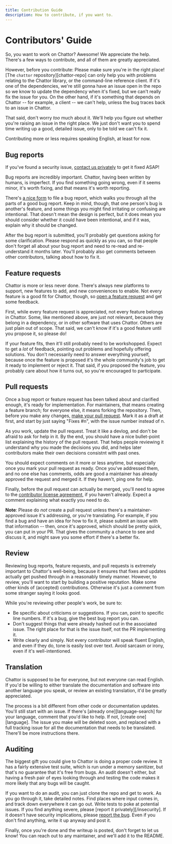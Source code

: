 ```yaml
---
title: Contribution Guide
description: How to contribute, if you want to.
---
```


# Contributors' Guide

So, you want to work on Chattor?
Awesome!
We appreciate the help.
There's a few ways to contribute, and all of them are greatly appreciated.

However, before you contribute:
Please make sure you're in the right place!
[The `chattor` repository][chattor-repo] can only help you with problems relating to the Chattor library, or the command-line reference client.
If it's one of the dependencies, we're still gonna have an issue open in the repo so we know to update the dependency when it's fixed, but we can't really fix the issue for you.
On the other hand, if it's something that depends on Chattor -- for example, a client -- we can't help, unless the bug traces back to an issue in Chattor.

That said, don't worry *too* much about it.
We'll help you figure out whether you're raising an issue in the right place.
We just don't want you to spend time writing up a good, detailed issue, only to be told we can't fix it.

Contributing more or less requires speaking English, at least for now.

## Bug reports

If you've found a security issue, [contact us privately][/contact] to get it fixed ASAP!

Bug reports are incredibly important.
Chattor, having been written by humans, is imperfect.
If you find something going wrong, even if it seems minor, it's worth fixing, and that means it's worth reporting.

There's [a nice form][bug-report] to file a bug report, which walks you through all the parts of a good bug report.
Keep in mind, though, that one person's bug is another's feature, and some things you might find irritating or confusing are intentional.
That doesn't mean the design is perfect, but it does mean you should consider whether it could have been intentional, and if it was, explain why it should be changed.

After the bug report is submitted, you'll probably get questions asking for some clarification.
Please respond as quickly as you can, so that people don't forget all about your bug report and need to re-read and re-understand it months later.
You'll probably also get comments between other contributors, talking about how to fix it.

## Feature requests

Chattor is more or less never done.
There's always new platforms to support, new features to add, and new conveniences to enable.
Not every feature is a good fit for Chattor, though, so [open a feature request][feature-request] and get some feedback.

First, while every feature request is appreciated, not every feature belongs in Chattor.
Some, like mentioned above, are just not relevant, because they belong in a dependency, or in other software that uses Chattor.
Others are just plain out of scope.
That said, we can't know if it's a good feature until you propose it, so please do!

If your feature fits, then it'll still probably need to be workshopped.
Expect to get a *lot* of feedback, pointing out problems and hopefully offering solutions.
You don't necessarily need to answer everything yourself, because once the feature is proposed it's the whole community's job to get it ready to implement or reject it.
That said, if you proposed the feature, you probably care about how it turns out, so you're encouraged to participate.

## Pull requests

Once a bug report or feature request has been talked about and clarified enough, it's ready for implementation.
For maintainers, that means creating a feature branch; for everyone else, it means forking the repository.
Then, before you make any changes, [make your pull request][pull-request].
Mark it as a draft at first, and start by just saying "Fixes #n", with the issue number instead of n.

As you work, update the pull request.
Treat it like a devlog, and don't be afraid to ask for help in it.
By the end, you should have a nice bullet-point list explaining the history of the pull request.
That helps people reviewing it understand why you made the decisions you did, and helps later contributors make their own decisions consistnt with past ones.

You should expect comments on it more or less anytime, but especially once you mark your pull request as ready.
Once you've addressed them, and no one else has comments, odds are good a maintainer has already approved the request and merged it.
If they haven't, ping one for help.

Finally, before the pull request can actually be merged, you'll need to agree to the [contributor license agreement][/cla], if you haven't already.
Expect a comment explaining what exactly you need to do.

**Note**:
Please do *not* create a pull request unless there's a maintainer-approved issue it's addressing, or you're translating.
For example, if you find a bug and have an idea for how to fix it, please submit an issue with that information -- then, once it's approved, which should be pretty quick, you can put in your PR.
That gives the community a chance to see and discuss it, and might save you some effort if there's a better fix.

## Review

Reviewing bug reports, feature requests, and pull requests is extremely important to Chattor's well-being, because it ensures that fixes and updates actually get pushed through in a reasonably timely manner.
However, to review, you'll want to start by building a positive reputation.
Make some other kinds of (accepted) contributions.
Otherwise it's just a comment from some stranger saying it looks good.

While you're reviewing other people's work, be sure to:

- Be specific about criticisms or suggestions.
  If you can, point to specific line numbers.
  If it's a bug, give the best bug report you can.
- Don't suggest things that were already hashed out in the associated issue.
  The right place for that is the issue itself, not the PR implementing it.
- Write clearly and simply.
  Not every contributor will speak fluent English, and even if they do, tone is easily lost over text.
  Avoid sarcasm or irony, even if it's well-intentioned.

## Translation

Chattor is supposed to be for everyone, but not everyone can read English.
If you'd be willing to either translate the documentation and software into another language you speak, or review an existing translation, it'd be greatly appreciated.

The process is a bit different from other code or documentation updates.
You'll still start with an issue.
If there's [already one][language-search] for your language, comment that you'd like to help.
If not, [create one][language].
The issue you make will be deleted soon, and replaced with a full tracking issue for all the documentation that needs to be translated.
There'll be more instructions there.

## Auditing

The biggest gift you could give to Chattor is doing a proper code review.
It has a fairly extensive test suite, which is run under a memory sanitizer, but that's no guarantee that it's free from bugs.
An audit doesn't either, but having a fresh pair of eyes looking through and testing the code makes it more likely that any bugs will be caught.

If you want to do an audit, you can just clone the repo and get to work.
As you go through it, take detailed notes.
Find places where input comes in, and track down everywhere it can go out.
Write tests to poke at potential issues.
If you find anything severe, please [report it privately][/insecurity].
If it doesn't have security implications, please [report the bug][bug-report].
Even if you don't find anything, write it up anyway and post it.

Finally, once you're done and the writeup is posted, don't forget to let us know!
You can reach out to any maintainer, and we'll add it to the README.

  [/contact]: ./contact
  [/cla]: ./cla
  [bug-report]: https://github.com/prismatic-obloquy/chattor/issues/new?assignees=&labels=bug-report%2Cneeds-triage&template=BUG-REPORT.yml
  [feature-request]: https://github.com/prismatic-obloquy/chattor/issues/new?assignees=&labels=feature-request%2Cneeds-triage&template=FEATURE-REQUEST.ymll   
  [pull-request]: https://github.com/prismatic-obloquy/chattor/compare

